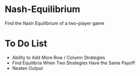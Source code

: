# Nash-Equilibrium
Find the Nash Equilibrium of a two-player game

# To Do List
- Ability to Add More Row / Column Strategies
- Find Equilibria When Two Strategies Have the Same Payoff
- Neaten Output
